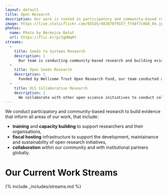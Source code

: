 ```yaml
---
layout: default
title: Open Research
description: Our work is rooted in participatory and community-based research
image: https://live.staticflickr.com/65535/48387079157_ff48f7c8b8_6k.jpg
photos:
  name: Photo by Bérénice Batut
  url: https://flic.kr/p/2gHNqRt
streams:
  -
    title: Seeds to Systems Research
    description: |
      Our team is conducting community-based research and building evidence-based resources for a Seeds to System curriculum informed by the current research ecosystem and sustainability models. Read more about [Seeds to Systems Research](/seeds-to-systems-research/)
  -
    title: Open Seeds Research
    description: |
      Funded by Wellcome Trust Open Research Fund, our team conducted a qualitative research to understand and inform the inprovement of Open Seeds program by OLS. Read more about [Open Seeds Research](/open-seeds-research/)
  - 
    title: OLS Collaborative Research
    description: |
      We collaborate with other open science initiatives to conduct collaborative research. With [Digital Research Academy](https://digital-research.academy/), we have joined the OSCARS EU-funded [OSPARK project](https://oscars-project.eu/projects/ospark-bootcamp-open-science-promotion-and-advocacy-research-knowledge-bootcamp), which will deliver a training program on evidence-based marketing and communication skills for researchers. Read more about [OLS Collaborative Research](/ols-collab-research/)
---
```


We conduct participatory and community-based research to build evidence that inform all areas of our work, that include:
- **training** and **capacity building** to support researchers and their organisations,
- **fiscal hosting** infrastructure to support the development, maintainance and sustainability of open research initiatives,
- **collaboration** within our community and with institutional partners globally.

# Our Current Work Streams

{% include _includes/streams.md %}
